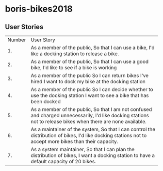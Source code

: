 # boris-bikes2018

## User Stories
<table>
  <tr>
    <td> Number </td>
    <td> User Story </td>
  </tr>
  <tr>
  <td> 1. </td>
  <td> As a member of the public,
    So that I can use a bike,
    I'd like a docking station to release a bike. </td>
  </tr>
  <tr>
  <td> 2. </td>
  <td> As a member of the public,
    So that I can use a good bike,
    I'd like to see if a bike is working </td>
  </tr>
  <tr>
  <td> 3. </td>
  <td> As a member of the public
    So I can return bikes I've hired
    I want to dock my bike at the docking station
  </tr>
  <tr>
  <td> 4. </td>
  <td> As a member of the public
    So I can decide whether to use the docking station
    I want to see a bike that has been docked
  </tr>
  <tr>
  <td> 5. </td>
  <td> As a member of the public,
    So that I am not confused and charged unnecessarily,
    I'd like docking stations not to release bikes when there are none available.
  </tr>
  <tr>
  <td> 6. </td>
  <td> As a maintainer of the system,
    So that I can control the distribution of bikes,
    I'd like docking stations not to accept more bikes than their capacity.
  </tr>
  <tr>
  <td> 7. </td>
  <td> As a system maintainer,
    So that I can plan the distribution of bikes,
    I want a docking station to have a default capacity of 20 bikes.
  </tr>
</table>
